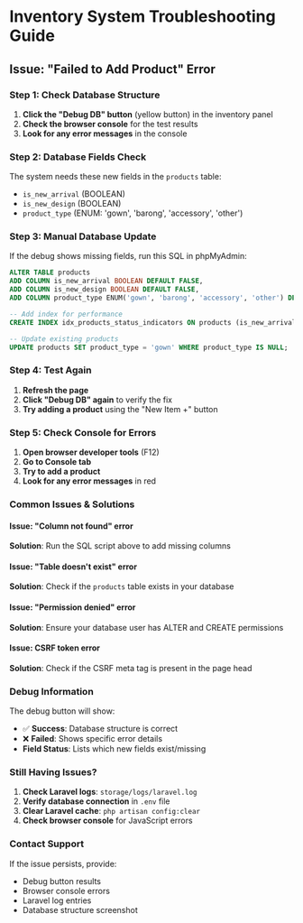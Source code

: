 # Inventory System Troubleshooting Guide

## Issue: "Failed to Add Product" Error

### Step 1: Check Database Structure
1. **Click the "Debug DB" button** (yellow button) in the inventory panel
2. **Check the browser console** for the test results
3. **Look for any error messages** in the console

### Step 2: Database Fields Check
The system needs these new fields in the `products` table:
- `is_new_arrival` (BOOLEAN)
- `is_new_design` (BOOLEAN) 
- `product_type` (ENUM: 'gown', 'barong', 'accessory', 'other')

### Step 3: Manual Database Update
If the debug shows missing fields, run this SQL in phpMyAdmin:

```sql
ALTER TABLE products 
ADD COLUMN is_new_arrival BOOLEAN DEFAULT FALSE,
ADD COLUMN is_new_design BOOLEAN DEFAULT FALSE,
ADD COLUMN product_type ENUM('gown', 'barong', 'accessory', 'other') DEFAULT 'gown';

-- Add index for performance
CREATE INDEX idx_products_status_indicators ON products (is_new_arrival, is_new_design);

-- Update existing products
UPDATE products SET product_type = 'gown' WHERE product_type IS NULL;
```

### Step 4: Test Again
1. **Refresh the page**
2. **Click "Debug DB" again** to verify the fix
3. **Try adding a product** using the "New Item +" button

### Step 5: Check Console for Errors
1. **Open browser developer tools** (F12)
2. **Go to Console tab**
3. **Try to add a product**
4. **Look for any error messages** in red

### Common Issues & Solutions

#### Issue: "Column not found" error
**Solution**: Run the SQL script above to add missing columns

#### Issue: "Table doesn't exist" error
**Solution**: Check if the `products` table exists in your database

#### Issue: "Permission denied" error
**Solution**: Ensure your database user has ALTER and CREATE permissions

#### Issue: CSRF token error
**Solution**: Check if the CSRF meta tag is present in the page head

### Debug Information
The debug button will show:
- ✅ **Success**: Database structure is correct
- ❌ **Failed**: Shows specific error details
- **Field Status**: Lists which new fields exist/missing

### Still Having Issues?
1. **Check Laravel logs**: `storage/logs/laravel.log`
2. **Verify database connection** in `.env` file
3. **Clear Laravel cache**: `php artisan config:clear`
4. **Check browser console** for JavaScript errors

### Contact Support
If the issue persists, provide:
- Debug button results
- Browser console errors
- Laravel log entries
- Database structure screenshot
